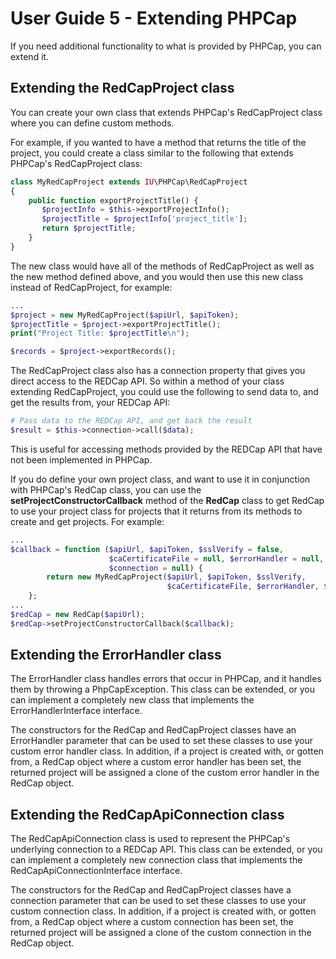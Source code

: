 User Guide 5 - Extending PHPCap
=============================================

If you need additional functionality to what is provided by PHPCap, you
can extend it.

Extending the RedCapProject class
-------------------------------------
You can create your own class that extends PHPCap's RedCapProject class
where you can define custom methods.

For example, if you wanted to have a method that returns the
title of the project, you could create a class
similar to the following that extends PHPCap's RedCapProject class:
```php
class MyRedCapProject extends IU\PHPCap\RedCapProject
{
    public function exportProjectTitle() {
       $projectInfo = $this->exportProjectInfo();
       $projectTitle = $projectInfo['project_title'];
       return $projectTitle;
    }
}
```
The new class would have all of the methods of RedCapProject as well as the
new method defined above, and you would then use this new class instead of
RedCapProject, for example:
```php
...
$project = new MyRedCapProject($apiUrl, $apiToken);
$projectTitle = $project->exportProjectTitle();
print("Project Title: $projectTitle\n");

$records = $project->exportRecords();
```

The RedCapProject class also has a connection property that gives you direct access to
the REDCap API. So within a method of your class extending RedCapProject, you
could use the following to send data to, and get the results from, your REDCap API:
```php
# Pass data to the REDCap API, and get back the result
$result = $this->connection->call($data);
```
This is useful for accessing methods provided by the REDCap API that
have not been implemented in PHPCap.

If you do define your own project class, and want to use it in conjunction with PHPCap's
RedCap class, you can use the __setProjectConstructorCallback__ method of the __RedCap__
class to get RedCap to use your project class for projects that it returns from its
methods to create and get projects. For example:
```php
...
$callback = function ($apiUrl, $apiToken, $sslVerify = false,
                      $caCertificateFile = null, $errorHandler = null,
                      $connection = null) {
        return new MyRedCapProject($apiUrl, $apiToken, $sslVerify,
                                   $caCertificateFile, $errorHandler, $connection);
    };
...        
$redCap = new RedCap($apiUrl);
$redCap->setProjectConstructorCallback($callback);
```

Extending the ErrorHandler class
----------------------------------------
The ErrorHandler class handles errors that occur in PHPCap,
and it handles them by throwing a PhpCapException. This
class can be extended, or you can implement a completely new class
that implements the ErrorHandlerInterface interface.

The constructors for the RedCap and RedCapProject classes have an ErrorHandler
parameter that can be used to set these classes to use your custom error handler class.
In addition, if a project is created with, or gotten from, a RedCap object where 
a custom error handler has been set, the returned project will be assigned a clone
of the custom error handler in the RedCap object.

Extending the RedCapApiConnection class
----------------------------------------------
The RedCapApiConnection class is used to represent the PHPCap's underlying
connection to a REDCap API.
This class can be extended, or you can implement a completely new connection class
that implements the RedCapApiConnectionInterface interface.

The constructors for the RedCap and RedCapProject classes have a connection
parameter that can be used to set these classes to use your custom connection class.
In addition, if a project is created with, or gotten from, a RedCap object where 
a custom connection has been set, the returned project will be assigned a clone
of the custom connection in the RedCap object.
